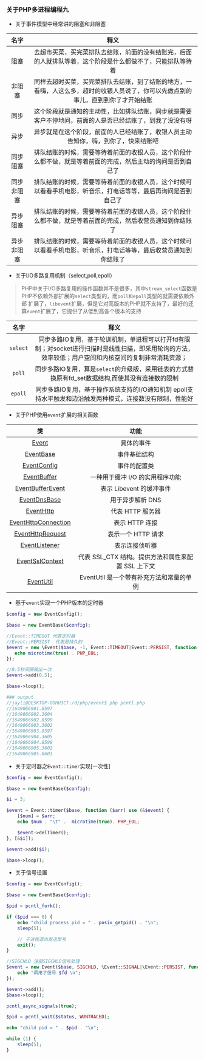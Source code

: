 ### 关于PHP多进程编程九

* 关于事件模型中经常讲的阻塞和非阻塞

|名字|释义
|:---:|:---:|
|阻塞|去超市买菜，买完菜排队去结账，前面的没有结账完，后面的人就排队等着，这个阶段是什么都做不了，只能排队等待着
|非阻塞|同样去超时买菜，买完菜排队去结账，到了结账的地方，一看嗨，人这么多，超时的收银人员说了，你可以先做点别的事儿，直到到你了才开始结账
|同步|这个阶段就是通知的主动性，比如排队结账，同步就是需要客户不停地问，前面的人是否已经结账了，到我了没没有呀
|异步|异步就是在这个阶段，前面的人已经结账了，收银人员主动告知你，嗨，到你了，快来结账吧
|同步阻塞|排队结账的时候，需要等待着前面的收银人员，这个阶段什么都不做，就是等着前面的完成，然后主动的询问是否到自己了
|同步非阻塞|排队结账的时候，需要等待着前面的收银人员，这个时候可以看看手机电影，听音乐，打电话等等，最后再询问是否到自己了
|异步阻塞|排队结账的时候，需要等待着前面的收银人员，这个阶段什么都不做，就是等着前面的完成，然后收营员通知到你结账了
|异步非阻塞|排队结账的时候，需要等待着前面的收银人员，这个时候可以看看手机电影，听音乐，打电话等等，最后收营员通知到你结账了

* 关于I/O多路复用机制（select,poll,epoll）

> PHP中关于I/O多路复用的操作函数并不是很多，其中`stream_select`函数是PHP不依赖外部扩展的`select`类型的，而`poll和epoll`类型的就需要依赖外部
扩展了，`libevent`扩展，但是它对高版本的PHP就不支持了，最好的还算`event`扩展了，它提供了从低到高各个版本的支持

|名字|释义|
|:---:|:---:|
|`select`|同步多路IO复用，基于轮训机制，单进程可以打开fd有限制；对socket进行扫描时是线性扫描，即采用轮询的方法，效率较低；用户空间和内核空间的复制非常消耗资源；
|`poll`|同步多路IO复用，算是`select`的升级版，采用链表的方式替换原有fd_set数据结构,而使其没有连接数的限制
|`epoll`|同步多路IO复用，基于操作系统支持的I/O通知机制 epoll支持水平触发和边沿触发两种模式，连接数没有限制，性能好

* 关于PHP使用`event`扩展的相关函数

|类|功能|
|:---:|:---:|
|[Event](https://php.net/manual/en/class.event.php)|具体的事件|
|[EventBase](https://php.net/manual/en/class.eventbase.php)|事件基础结构|
|[EventConfig](https://www.php.net/manual/en/class.eventconfig.php)|事件的配置类|
|[EventBuffer](https://php.net/manual/en/class.eventbuffer.php)|一种用于缓冲 I/O 的实用程序功能|
|[EventBufferEvent](https://php.net/manual/en/class.eventbufferevent.php)|表示 Libevent 的缓冲事件|
|[EventDnsBase](https://www.php.net/manual/en/class.eventdnsbase.php)|用于异步解析 DNS|
|[EventHttp](https://www.php.net/manual/en/class.eventhttp.php)|代表 HTTP 服务器|
|[EventHttpConnection](https://www.php.net/manual/en/class.eventhttpconnection.php)|表示 HTTP 连接|
|[EventHttpRequest](https://www.php.net/manual/en/class.eventhttprequest.php)|表示一个 HTTP 请求|
|[EventListener](https://www.php.net/manual/en/class.eventlistener.php)|表示连接侦听器|
|[EventSslContext](https://www.php.net/manual/en/class.eventsslcontext.php)|代表 SSL_CTX 结构。提供方法和属性来配置 SSL 上下文|
|[EventUtil](https://www.php.net/manual/en/class.eventutil.php)|EventUtil 是一个带有补充方法和常量的单例|


* 基于`event`实现一个PHP版本的定时器

```php
$config = new EventConfig();

$base = new EventBase($config);

//Event::TIMEOUT 代表定时器
//Event::PERSIST  代表是持久的
$event = new \Event($base, -1, Event::TIMEOUT|Event::PERSIST, function () {
   echo microtime(true) . PHP_EOL;
});

//0.5秒间隔输出一次
$event->add(0.5);

$base->loop();

### output
//jayli@DESKTOP-OOHU3CT:/d/php/event$ php pcntl.php
//1649066901.8597
//1649066902.3604
//1649066902.8599
//1649066903.3602
//1649066903.8597
//1649066904.3605
//1649066904.8598
//1649066905.3602
//1649066905.8601
```

* 关于定时器之`Event::timer`实现[一次性]

```php
$config = new EventConfig();

$base = new EventBase($config);

$i = 3;

$event = Event::timer($base, function ($arr) use (&$event) {
    [$num] = $arr;
    echo $num . "\t" .  microtime(true). PHP_EOL;

    $event->delTimer();
}, [&$i]);

$event->add($i);

$base->loop();
```

* 关于信号设置

```php
$config = new EventConfig();

$base = new EventBase($config);

$pid = pcntl_fork();

if ($pid === 0) {
    echo "child process pid = " . posix_getpid() . "\n";
    sleep(5);

    // 子进程退出发送型号
    exit();
}

//SIGCHLD 注册SIGCHLD信号处理
$event = new Event($base, SIGCHLD, \Event::SIGNAL|\Event::PERSIST, function ($fd) {
    echo "调用了信号 $fd \n";
});

$event->add();
$base->loop();

pcntl_async_signals(true);

$pid = pcntl_wait($status, WUNTRACED);

echo "child pid = " . $pid . "\n";

while (1) {
    sleep(5);
}
```

